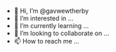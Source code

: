 - 👋 Hi, I’m @gavwewtherby
- 👀 I’m interested in ...
- 🌱 I’m currently learning ...
- 💞️ I’m looking to collaborate on ...
- 📫 How to reach me ...

<!---
gavwewtherby/gavwewtherby is a ✨ special ✨ repository because its `README.md` (this file) appears on your GitHub profile.
You can click the Preview link to take a look at your changes.
--->
